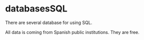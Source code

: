 # databasesSQL
There are several database for using SQL.

All data is coming from Spanish public institutions. They are free.
